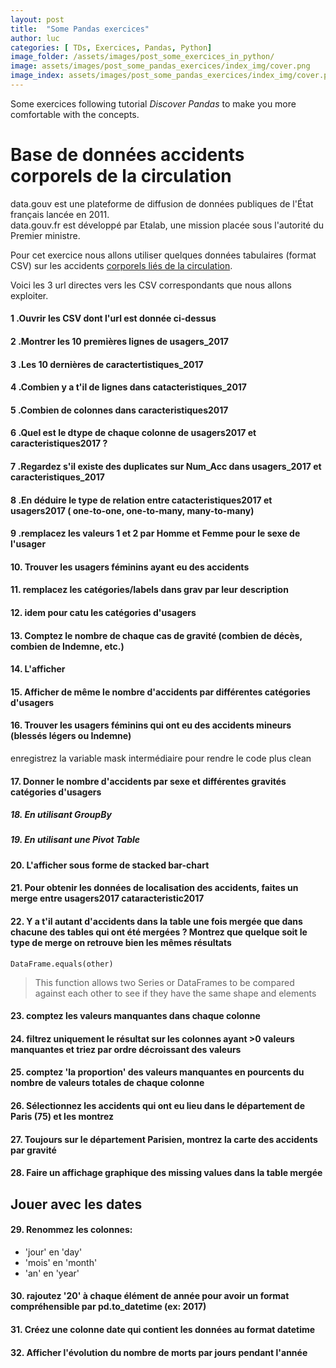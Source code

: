 ```yaml
---
layout: post
title:  "Some Pandas exercices"
author: luc
categories: [ TDs, Exercices, Pandas, Python]
image_folder: /assets/images/post_some_exercices_in_python/
image: assets/images/post_some_pandas_exercices/index_img/cover.png
image_index: assets/images/post_some_pandas_exercices/index_img/cover.png
---
```


Some exercices following tutorial *Discover Pandas* to make you more comfortable with the concepts.

# Base de données accidents corporels de la circulation

data.gouv est une plateforme de diffusion de données publiques de l'État français lancée en 2011. <br> data.gouv.fr est développé par Etalab, une mission placée sous l'autorité du Premier ministre.<br>

Pour cet exercice nous allons utiliser quelques données tabulaires (format CSV) sur les accidents [corporels liés de la circulation](https://www.data.gouv.fr/fr/datasets/base-de-donnees-accidents-corporels-de-la-circulation/).

Voici les 3 url directes vers les CSV correspondants que nous allons exploiter.

#### 1 .Ouvrir les CSV dont l'url est donnée ci-dessus

#### 2 .Montrer les 10 premières lignes de usagers_2017

#### 3 .Les 10 dernières de caractertistiques_2017

#### 4 .Combien y a t'il de lignes dans catacteristiques_2017

#### 5 .Combien de colonnes dans caracteristiques2017

#### 6 .Quel est le dtype de chaque colonne de usagers2017 et caracteristiques2017  ? 

#### 7 .Regardez s'il existe des duplicates sur Num_Acc dans usagers_2017 et caracteristiques_2017 

#### 8 .En déduire le type de relation entre catacteristiques2017 et usagers2017 ( one-to-one, one-to-many, many-to-many)

#### 9 .remplacez les valeurs 1 et 2 par Homme et Femme pour le sexe de l'usager

#### 10. Trouver les usagers féminins ayant eu des accidents

#### 11. remplacez les catégories/labels dans grav par leur description
#### 12. idem pour catu les catégories d'usagers

#### 13. Comptez le nombre de chaque cas de gravité (combien de décès, combien de Indemne, etc.)

#### 14. L'afficher

#### 15. Afficher de même le nombre d'accidents par différentes catégories d'usagers

#### 16. Trouver les usagers féminins qui ont eu des accidents mineurs (blessés légers ou Indemne)
enregistrez la variable mask intermédiaire pour rendre le code plus clean

#### 17. Donner le nombre d'accidents par sexe et différentes gravités catégories d'usagers

##### 18. En utilisant GroupBy

##### 19. En utilisant une Pivot Table

#### 20. L'afficher sous forme de stacked bar-chart

#### 21. Pour obtenir les données de localisation des accidents, faites un merge entre usagers2017 cataracteristic2017

#### 22. Y a t'il autant d'accidents dans la table une fois mergée que dans chacune des tables qui ont été mergées ? Montrez que quelque soit le type de merge on retrouve bien les mêmes résultats

`DataFrame.equals(other)`

> This function allows two Series or DataFrames to be compared against each other to see if they have the same shape and elements

#### 23. comptez les valeurs manquantes dans chaque colonne

#### 24. filtrez uniquement le résultat sur les colonnes ayant >0 valeurs manquantes et triez par ordre décroissant des valeurs

#### 25. comptez 'la proportion' des valeurs manquantes en pourcents du nombre de valeurs totales de chaque colonne

#### 26. Sélectionnez les accidents qui ont eu lieu dans le département de Paris (75) et les montrez

#### 27. Toujours sur le département Parisien, montrez la carte des accidents par gravité

#### 28. Faire un affichage graphique des missing values dans la table mergée

## Jouer avec les dates

#### 29. Renommez les colonnes:
* 'jour' en 'day'
* 'mois' en 'month'
* 'an' en 'year'

#### 30. rajoutez '20' à chaque élément de année pour avoir un format compréhensible par pd.to_datetime (ex: 2017)

#### 31. Créez une colonne date qui contient les données au format datetime

#### 32. Afficher l'évolution du nombre de morts par jours pendant l'année
